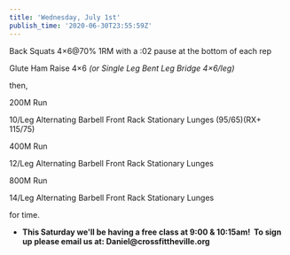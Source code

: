```yaml
---
title: 'Wednesday, July 1st'
publish_time: '2020-06-30T23:55:59Z'
---
```


Back Squats 4×6\@70% 1RM with a :02 pause at the bottom of each rep

Glute Ham Raise 4×6 *(or Single Leg Bent Leg Bridge 4×6/leg)*

then,

200M Run

10/Leg Alternating Barbell Front Rack Stationary Lunges (95/65)(RX+
115/75)

400M Run

12/Leg Alternating Barbell Front Rack Stationary Lunges

800M Run

14/Leg Alternating Barbell Front Rack Stationary Lunges

for time.

-   **This Saturday we'll be having a free class at 9:00 & 10:15am!  To
    sign up please email us at: Daniel\@crossfittheville.org**
